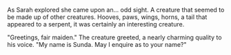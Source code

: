 As Sarah explored she came upon an... odd sight. A creature that seemed to be made up of other creatures. Hooves, paws, wings, horns, a tail that appeared to a serpent, it was certainly an interesting creature.

"Greetings, fair maiden." The creature greeted, a nearly charming quality to his voice. "My name is Sunda. May I enquire as to your name?"